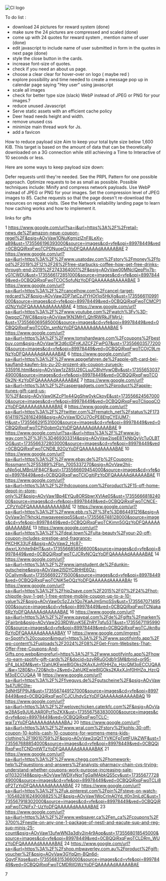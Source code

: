 ![CI logo](https://codeinstitute.s3.amazonaws.com/fullstack/ci_logo_small.png)









To do list :

- download 24 pictures for reward system (done)
- make sure the 24 pictures are compressed and scaled (done)
- come up with 24 quotes for reward system , mention name of user (done)
- edit javascript to include name of user submitted in form in the quotes in next page (done)
- style the close button in the cards.
- increase font-size of quotes.
- check if you need an about us page.
- choose a clear clear for hover-over on logo ( maybe red )
-  explore possibility and time needed to create  a message pop up in calendar page saying "Hey user" using javascript
- scale all images 
- check for better type size (slack) WebP instead of JPEG or PNG for your images.?
- reduce unused Javascript
- Serve static assets with an efficient cache policy 
- Deer head needs height and width.
- remove unused css
- minimize main thread work for Js.
- add a favicon

How to reduce payload size
Aim to keep your total byte size below 1,600 KiB. This target is based on the amount of data that can be theoretically downloaded on a 3G connection while still achieving a Time to Interactive of 10 seconds or less.

Here are some ways to keep payload size down:

Defer requests until they're needed. See the PRPL Pattern for one possible approach.
Optimize requests to be as small as possible. Possible techniques include:
Minify and compress network payloads.
Use WebP instead of JPEG or PNG for your images.
Set the compression level of JPEG images to 85.
Cache requests so that the page doesn't re-download the resources on repeat visits. (See the Network reliability landing page to learn how caching works and how to implement it.


links for gifts 

1 https://www.google.com/url?sa=i&url=https%3A%2F%2Fretail-news.de%2Famazon-neue-coupon-regel%2F&psig=AOvVaw1ONuKgmjzIZnF8LeXv-aB9&ust=1735566196393000&source=images&cd=vfe&opi=89978449&ved=0CBQQjRxqFwoTCPDNuoeOzYoDFQAAAAAdAAAAABAE
2 https://www.google.com/url?sa=i&url=https%3A%2F%2Fwww.usatoday.com%2Fstory%2Fmoney%2Ffood%2F2019%2F12%2F26%2Ffree-starbucks-coffee-how-get-free-drinks-through-end-2019%2F2743364001%2F&psig=AOvVaw00MNcIQepPiv7b-vG1CWDU&ust=1735566172851000&source=images&cd=vfe&opi=89978449&ved=0CBQQjRxqFwoTCOC5ofuNzYoDFQAAAAAdAAAAABAE
3 https://www.google.com/url?sa=i&url=https%3A%2F%2Fcancelhow.com%2Fcancel-target-redcard%2F&psig=AOvVaw2DP7atCzJfYHOt1oj5HkXg&ust=1735566110991000&source=images&cd=vfe&opi=89978449&ved=0CBQQjRxqFwoTCMCP1d2NzYoDFQAAAAAdAAAAABAE
4 https://www.google.com/url?sa=i&url=https%3A%2F%2Fwww.youtube.com%2Fwatch%3Fv%3D-0wpgzC7WC8&psig=AOvVaw1KN3MH1_QhfRWRkJFMjrU-&ust=1735566069585000&source=images&cd=vfe&opi=89978449&ved=0CBQQjRxqFwoTCODn_smNzYoDFQAAAAAdAAAAABAE
5 https://www.google.com/url?sa=i&url=https%3A%2F%2Fwww.tomshardware.com%2Fcoupons%2Fbestbuy.com&psig=AOvVaw1K2d6cIDFnKJIZCFZFwPG7&ust=1735566035772000&source=images&cd=vfe&opi=89978449&ved=0CBQQjRxqFwoTCOjC9LmNzYoDFQAAAAAdAAAAABAE
6 https://www.google.com/url?sa=i&url=https%3A%2F%2Fwww.appgefahren.de%2Fapple-gift-card-bei-kaufland-kaufen-bis-zu-20-prozent-als-coupon-zurueck-335916.html&psig=AOvVaw1zZ8SU26CLuJC8IyHywOBv&ust=1735565303749000&source=images&cd=vfe&opi=89978449&ved=0CBQQjRxqFwoTCODk2N-KzYoDFQAAAAAdAAAAABAE
7 https://www.google.com/url?sa=i&url=https%3A%2F%2Fcaspergadgets.com%2Fproduct%2Fapple-itunes-gift-card-us-10%2F&psig=AOvVaw0KZcP1x44QgShw0ykCkoyE&ust=1735566245670000&source=images&cd=vfe&opi=89978449&ved=0CBQQjRxqFwoTCIiqoqCOzYoDFQAAAAAdAAAAABAE
8 https://www.google.com/url?sa=i&url=https%3A%2F%2Ftwitter.com%2Frematch_net%2Fstatus%2F1736141197528162498&psig=AOvVaw1DCU7OcPE8EtgCYEjUM7-H&ust=1735566291531000&source=images&cd=vfe&opi=89978449&ved=0CBQQjRxqFwoTCPj0obmOzYoDFQAAAAAdAAAAABAE
9 https://www.google.com/url?sa=i&url=https%3A%2F%2Fwww.ig-way.com%2F%3Fi%3D469303314&psig=AOvVaw2iseE8TkNbQyVcTuOLBTOG&ust=1735566372803000&source=images&cd=vfe&opi=89978449&ved=0CBQQjRxqFwoTCNDB_92OzYoDFQAAAAAdAAAAABAE
10 https://www.google.com/url?sa=i&url=https%3A%2F%2Fwww.ebay.de%2Fb%2FCoupons-Rossmann%2F55389%2Fbn_7005337270&psig=AOvVaw2hij-uNlp5gLMBnUiF84CF&ust=1735566609454000&source=images&cd=vfe&opi=89978449&ved=0CBQQjRxqFwoTCICgjtiPzYoDFQAAAAAdAAAAABAE
11 https://www.google.com/url?sa=i&url=https%3A%2F%2Flhdcoupons.com%2Fproduct%2F15-off-home-depot-in-store-only%2F&psig=AOvVaw1Bp4EYQu8ORSbwrXVlAe0S&ust=1735566681824000&source=images&cd=vfe&opi=89978449&ved=0CBQQjRxqFwoTCNCE-_CPzYoDFQAAAAAdAAAAABAE
12 https://www.google.com/url?sa=i&url=https%3A%2F%2Fwww.ebb.rs%2F%3Fe%3D864491216&psig=AOvVaw3nTfkhckLmwqaveeeiqq5S&ust=1735566748128000&source=images&cd=vfe&opi=89978449&ved=0CBQQjRxqFwoTCKimn5GQzYoDFQAAAAAdAAAAABAE
13 https://www.google.com/url?sa=i&url=https%3A%2F%2Fdeal.town%2Fulta-beauty%2Fyour-20-off-coupon-includes-prestige-and-fragrance-PKCHK33UF4&psig=AOvVaw2_Hc87-dwxrLXrhjte94HT&ust=1735566858566000&source=images&cd=vfe&opi=89978449&ved=0CBQQjRxqFwoTCJCRvNCQzYoDFQAAAAAdAAAAABAE
14 https://www.google.com/url?sa=i&url=https%3A%2F%2Fwww.iamstudent.de%2Fdunkin-gutscheine&psig=AOvVaw2I5DYC8HHE6Oz-OCalIvmj&ust=1735566922715000&source=images&cd=vfe&opi=89978449&ved=0CBQQjRxqFwoTCNjK5eOQzYoDFQAAAAAdAAAAABAr
15 https://www.google.com/url?sa=i&url=https%3A%2F%2Fhip2save.com%2F2015%2F07%2F24%2Fhot-chipotle-buy-1-get-1-free-entree-mobile-coupon-up-to-a-10-value%2F&psig=AOvVaw0c5zZJx1Qo7KaAJmSmoSSv&ust=1735567071495000&source=images&cd=vfe&opi=89978449&ved=0CBQQjRxqFwoTCNiaka6RzYoDFQAAAAAdAAAAABAE
16 https://www.google.com/url?sa=i&url=https%3A%2F%2Fwww.paypal.com%2Fde%2Fgifts%2Fmarken%2Fairbnb&psig=AOvVaw2G3RDWuyK5EZhRY7qfu53T&ust=1735567119599000&source=images&cd=vfe&opi=89978449&ved=0CBQQjRxqFwoTCJikn8uRzYoDFQAAAAAdAAAAABAY
17 https://www.google.com/imgres?q=Spotify%20coupon&imgurl=https%3A%2F%2Fwww.spotifyinfo.app%2Fwp-content%2Fuploads%2F2024%2F08%2FGet-From-Websites-That-Offer-Free-Coupons-And-Gifts.png.webp&imgrefurl=https%3A%2F%2Fwww.spotifyinfo.app%2Fhow-to-earn-spotify-gift-cards%2F&docid=bzyRRuGOdb1rSM&tbnid=or95-sP4_bLkDM&vet=12ahUKEwie8IGOks2KAxXJnf0HHZq_HzcQM3oECCUQAA..i&w=1280&h=720&hcb=2&ved=2ahUKEwie8IGOks2KAxXJnf0HHZq_HzcQM3oECCUQAA
18 https://www.google.com/url?sa=i&url=https%3A%2F%2Ffiveguys.de%2Fgutscheine%2F&psig=AOvVaw1s47URC0Ie-3dNHSFP9iJt&ust=1735567449127000&source=images&cd=vfe&opi=89978449&ved=0CBQQjRxqFwoTCJCUhdySzYoDFQAAAAAdAAAAABAQ
19 https://www.google.com/url?sa=i&url=https%3A%2F%2Fwelovechicken.caterkfc.com%2F&psig=AOvVaw28ASg9JU6JtAR0Pcf1oZKX&ust=1735567583830000&source=images&cd=vfe&opi=89978449&ved=0CBQQjRxqFwoTCLC-waiTzYoDFQAAAAAdAAAAABAJ
20 https://www.google.com/url?sa=i&url=https%3A%2F%2Fwww.wral.com%2Fstory%2Fkohls-30-off-coupon-10-kohls-cash-10-coupons-for-womens-mens-kids-clothing%2F19010759%2F&psig=AOvVaw2qQtTYVKCFpTpttFUjkZWF&ust=1735567688854000&source=images&cd=vfe&opi=89978449&ved=0CBQQjRxqFwoTCNDnitWTzYoDFQAAAAAdAAAAABAK
21 https://www.google.com/url?sa=i&url=https%3A%2F%2Fwww.chegg.com%2Fhomework-help%2Fquestions-and-answers%2Fanalysts-pharmacy-chain-cvs-trying-understand-whether-coupons-work-purpose-increasing-sale-q110320148&psig=AOvVaw1WDXyNorTgGaIMAbkQS5cv&ust=1735567772849000&source=images&cd=vfe&opi=89978449&ved=0CBQQjRxqFwoTCLi8oP2TzYoDFQAAAAAdAAAAABAE
22 https://www.google.com/url?sa=i&url=https%3A%2F%2Fuk.pinterest.com%2Fpin%2Fsteve-on-watch--105482816249008825%2F&psig=AOvVaw1WoCrInAOYd_tl0n3niLdC&ust=1735567918302000&source=images&cd=vfe&opi=89978449&ved=0CBQQjRxqFwoTCNiFx7-UzYoDFQAAAAAdAAAAABAE
23 https://www.google.com/url?sa=i&url=https%3A%2F%2Fwww.websaver.ca%2Fen_ca%2Fcoupons%2F3700%2Fnestle-on-any-one-1-package-of-nestl-and-eacute-sup-and-reg-sup-minis-25-count&psig=AOvVaw13ufwWN3a3dIv2in4r9Aop&ust=1735568018545000&source=images&cd=vfe&opi=89978449&ved=0CBQQjRxqFwoTCLDRm_WUzYoDFQAAAAAdAAAAABAE
24 https://www.google.com/url?sa=i&url=https%3A%2F%2Fshop.mbwaverley.com.au%2Fproduct%2Fgift-voucher%2F&psig=AOvVaw3GYqQm-BQn6d-QqvtFXqse&ust=1735568315366000&source=images&cd=vfe&opi=89978449&ved=0CBQQjRxqFwoTCMDRiIGWzYoDFQAAAAAdAAAAABAE


<div class="short" onclick="handelClick(event)">
            <div class="block-content"> 7</div>
        </div>

<script> 
        function handelClick(evt) {
            console.log(evt)
        }
    </script>